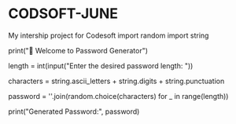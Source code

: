 # CODSOFT-JUNE
My intership project for Codesoft
import random
import string

print("🔐 Welcome to Password Generator")

length = int(input("Enter the desired password length: "))

characters = string.ascii_letters + string.digits + string.punctuation

password = ''.join(random.choice(characters) for _ in range(length))

print("Generated Password:", password)

